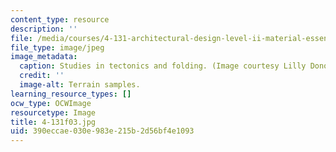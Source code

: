 ```yaml
---
content_type: resource
description: ''
file: /media/courses/4-131-architectural-design-level-ii-material-essence-the-glass-house-fall-2003/390eccae030e983e215b2d56bf4e1093_4-131f03.jpg
file_type: image/jpeg
image_metadata:
  caption: Studies in tectonics and folding. (Image courtesy Lilly Donohue.)
  credit: ''
  image-alt: Terrain samples.
learning_resource_types: []
ocw_type: OCWImage
resourcetype: Image
title: 4-131f03.jpg
uid: 390eccae-030e-983e-215b-2d56bf4e1093
---
```

